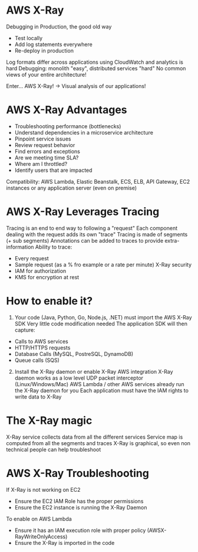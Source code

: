# AWS X-Ray

Debugging in Production, the good old way
- Test locally
- Add log statements everywhere
- Re-deploy in production

Log formats differ across applications using CloudWatch and analytics is hard
Debugging: monolith "easy", distributed services "hard"
No common views of your entire architecture!

Enter... AWS X-Ray! -> Visual analysis of our applications!

# AWS X-Ray Advantages

- Troubleshooting performance (bottlenecks)
- Understand dependencies in a microservice architecture
- Pinpoint service issues
- Review request behavior
- Find errors and exceptions
- Are we meeting time SLA?
- Where am I throttled?
- Identify users that are impacted

Compatibility: AWS Lambda, Elastic Beanstalk, ECS, ELB, API Gateway, EC2 instances or any application server (even on premise)

# AWS X-Ray Leverages Tracing

Tracing is an end to end way to following a "request"
Each component dealing with the request adds its own "trace"
Tracing is made of segments (+ sub segments)
Annotations can be added to traces to provide extra-information
Ability to trace:
- Every request
- Sample request (as a % fro example or a rate per minute)
X-Ray security
- IAM for authorization
- KMS for encryption at rest

# How to enable it?

1) Your code (Java, Python, Go, Node.js, .NET) must import the AWS X-Ray SDK
Very little code modification needed
The application SDK will then capture:
- Calls to AWS services
- HTTP/HTTPS requests
- Database Calls (MySQL, PostreSQL, DynamoDB)
- Queue calls (SQS)

2) Install the X-Ray daemon or enable X-Ray AWS integration
X-Ray daemon works as a low level UDP packet interceptor (Linux/Windows/Mac)
AWS Lambda / other AWS services already run the X-Ray daemon for you
Each application must have the IAM rights to write data to X-Ray

# The X-Ray magic

X-Ray service collects data from all the different services
Service map is computed from all the segments and traces
X-Ray is graphical, so even non technical people can help troubleshoot

# AWS X-Ray Troubleshooting

If X-Ray is not working on EC2
- Ensure the EC2 IAM Role has the proper permissions
- Ensure the EC2 instance is running the X-Ray Daemon

To enable on AWS Lambda
- Ensure it has an IAM execution role with proper policy (AWSX-RayWriteOnlyAccess)
- Ensure the X-Ray is imported in the code






